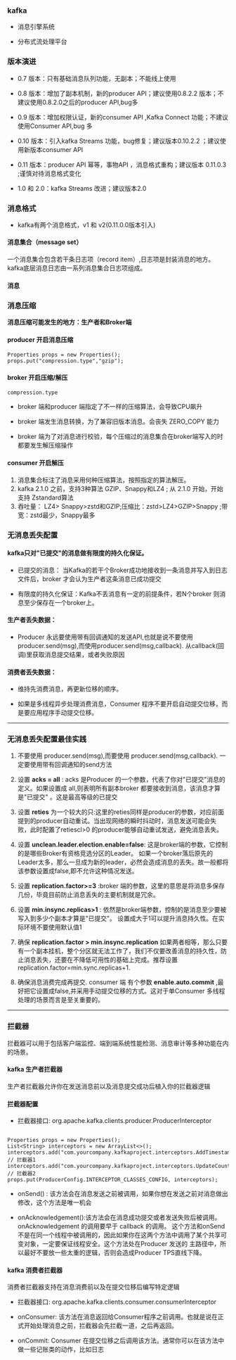 ### kafka

- 消息引擎系统

- 分布式流处理平台

### 版本演进

- 0.7 版本：只有基础消息队列功能，无副本；不能线上使用

- 0.8 版本：增加了副本机制，新的producer API；建议使用0.8.2.2 版本；不建议使用0.8.2.0之后的producer API,bug多

- 0.9 版本：增加权限认证，新的consumer API ,Kafka Connect 功能；不建议使用Consumer API,bug 多

- 0.10 版本：引入kafka Streams 功能，bug修复；建议版本0.10.2.2 ；建议使用新版本consumer API

- 0.11 版本：producer API 幂等，事物API ，消息格式重构；建议版本 0.11.0.3 ;谨慎对待消息格式变化

- 1.0 和 2.0：kafka Streams 改进；建议版本2.0

### 消息格式

- kafka有两个消息格式，v1 和 v2(0.11.0.0版本引入)

#### 消息集合（message set）

一个消息集合包含若干条日志项（record item）,日志项是封装消息的地方。kafka底层消息日志由一系列消息集合日志项组成。

#### 消息

### 消息压缩

**消息压缩可能发生的地方：生产者和Broker端**

#### producer 开启消息压缩

````
Properties props = new Properties();
props.put("compression.type","gzip");

````

#### broker 开启压缩/解压

````
compression.type
````

- broker 端和producer 端指定了不一样的压缩算法，会导致CPU飙升

- broker 端发生消息转换，为了兼容旧版本消息。会丧失 ZERO_COPY 能力

- broker 端为了对消息进行校验，每个压缩过的消息集合在broker端写入的时都要发生解压缩操作

#### consumer 开启解压

1. 消息集合标注了消息采用何种压缩算法，按照指定的算法解压。
2. kafka 2.1.0 之前，支持3种算法 GZIP、Snappy和LZ4 ; 从 2.1.0 开始，开始支持 Zstandard算法
3. 吞吐量： LZ4> Snappy>zstd和GZIP;压缩比：zstd>LZ4>GZIP>Snappy ;带宽：zstd最少，Snappy最多

### 无消息丢失配置

#### kafka只对"已提交"的消息做有限度的持久化保证。

- 已提交的消息： 当Kafka的若干个Broker成功地接收到一条消息并写入到日志文件后，broker 才会认为生产者这条消息已成功提交

- 有限度的持久化保证：Kafka不丢消息有一定的前提条件，若N个broker 则消息至少保存在一个broker上。

#### 生产者丢失数据：

- Producer 永远要使用带有回调通知的发送API,也就是说不要使用producer.send(msg),而使用producer.send(msg,callback). 从callback(回调)里获取消息提交结果，或者失败原因

#### 消费者丢失数据：

- 维持先消费消息，再更新位移的顺序。

- 如果是多线程异步处理消费消息，Consumer 程序不要开启自动提交位移，而是要应用程序手动提交位移。

----

### 无消息丢失配置最佳实践

1. 不要使用 producer.send(msg),而要使用 producer.send(msg,callback). 一定要使用带有回调通知的send方法

2. 设置 **acks = all** : acks 是Producer 的一个参数，代表了你对"已提交"消息的定义。如果设置成 all,则表明所有副本broker 都要接收到消息，该消息才算是"已提交" 。这是最高等级的已提交

3. 设置 **reties** 为一个较大的只:这里的reties同样是producer的参数，对应前面提到的producer自动重试。当出现网络的瞬时抖动时，消息发送可能会失败，此时配置了retiescl>0
   的producer能够自动重试发送，避免消息丢失。

4. 设置 **unclean.leader.election.enable=false**: 这是broker端的参数，它控制的是哪些Broker有资格竞选分区的Leader。
   如果一个broker落后原先的Leader太多，那么一旦成为新的leader，必然会造成消息的丢失。故一般都将该参数设置成false,即不允许这种情况发送。

5. 设置 **replication.factor>=3** :broker 端的参数，这里的意思是将消息多保存几份，毕竟目前防止消息丢失的主要机制就是冗余。

6. 设置 **min.insync.replicas>1** : 依然是broker端参数，控制的是消息至少要被写入到多少个副本才算是"已提交"。 设置成大于1可以提升消息持久性。在实际环境不要使用默认值1

7. 确保 **replication.factor > min.insync.replication**
   如果两者相等，那么只要有一个副本挂机，整个分区就无法工作了，我们不仅要改善消息的持久性，防止消息丢失，还要在不降低可用性的基础上完成。推荐设置replication.factor=min.sync.replicas+1.

8. 确保消息消费完成再提交. consumer 端 有个参数 **enable.auto.commit** ,最好把它设置成false,并采用手动提交位移的方式。这对于单Consumer 多线程处理的场景而言是至关重要的。

---

### 拦截器

拦截器可以用于包括客户端监控、端到端系统性能检测、消息审计等多种功能在内的场景。

#### kafka 生产者拦截器

生产者拦截器允许你在发送消息前以及消息提交成功后植入你的拦截器逻辑

#### 拦截器配置

- 拦截器接口: org.apache.kafka.clients.producer.ProducerInterceptor

````

Properties props = new Properties();
List<String> interceptors = new ArrayList<>();
interceptors.add("com.yourcompany.kafkaproject.interceptors.AddTimestampInterceptor"); // 拦截器1
interceptors.add("com.yourcompany.kafkaproject.interceptors.UpdateCounterInterceptor"); // 拦截器2
props.put(ProducerConfig.INTERCEPTOR_CLASSES_CONFIG, interceptors);

````

- onSend() : 该方法会在消息发送之前被调用，如果你想在发送之前对消息做出修改，这个方法是唯一机会

- onAcknowledgement():该方法会在消息成功提交或者发送失败后被调用。onAcknowledgement 的调用要早于 callback 的调用。 这个方法和onSend
  不是在同一个线程中被调用的，因此如果你在这两个方法中调用了某个共享可变对象，一定要保证线程安全。这个方法处在Producer 发送的 主路径中，所以最好不要放一些太重的逻辑，否则会造成Producer TPS直线下降。

#### kafka 消费者拦截器

消费者拦截器支持在消息消费前以及在提交位移后编写特定逻辑

- 拦截器接口: org.apache.kafka.clients.consumer.consumerInterceptor

- onConsumer: 该方法在消息返回给Consumer程序之前调用。也就是说在正式开始处理消息之前，拦截器会先拦截一道，之后再返回。

- onCommit: Consumer 在提交位移之后调用该方法。通常你可以在该方法中做一些记账类的动作，比如日志
